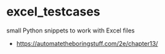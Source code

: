 # excel_testcases
small Python snippets to work with Excel files

  * https://automatetheboringstuff.com/2e/chapter13/
